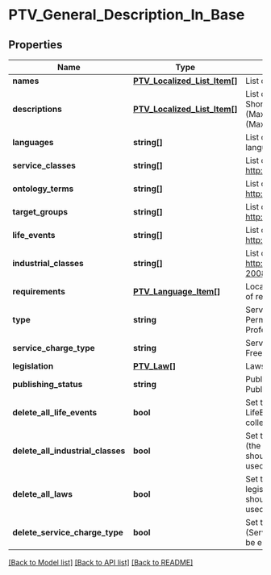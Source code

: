 # PTV_General_Description_In_Base

## Properties
Name | Type | Description | Notes
------------ | ------------- | ------------- | -------------
**names** | [**PTV_Localized_List_Item[]**](PTV_Localized_List_Item.md) | List of localized names. (Max.Length: 100). | [optional] 
**descriptions** | [**PTV_Localized_List_Item[]**](PTV_Localized_List_Item.md) | List of localized descriptions. (Max.Length: 150 ShortDescription). (Max.Length: 2500 Description). (Max.Length: 2500 ServiceUserInstruction). (Max.Length: 2500 BackgroundDescription). | [optional] 
**languages** | **string[]** | List of statutory service general description languages. | [optional] 
**service_classes** | **string[]** | List of service class urls. Sample url: http://urn.fi/URN:NBN:fi:au:ptvl:v1065 | [optional] 
**ontology_terms** | **string[]** | List of ontology term urls. Sample url: http://www.yso.fi/onto/koko/p2435 | [optional] 
**target_groups** | **string[]** | List of target group urls. Sample url: http://urn.fi/URN:NBN:fi:au:ptvl:v2004 | [optional] 
**life_events** | **string[]** | List of life event urls. Sample url: http://urn.fi/URN:NBN:fi:au:ptvl:v3017 | [optional] 
**industrial_classes** | **string[]** | List of industrial class codes (see http://tilastokeskus.fi/meta/luokitukset/toimiala/001-2008/tekstitiedosto_en.txt). | [optional] 
**requirements** | [**PTV_Language_Item[]**](PTV_Language_Item.md) | Localized service usage requirements (description of requirement). (Max.Length: 2500). | [optional] 
**type** | **string** | Service type. Possible values are: Service, PermissionAndObligation or ProfessionalQualifications. | [optional] 
**service_charge_type** | **string** | Service charge type. Possible values are: Charged, Free or Other | [optional] 
**legislation** | [**PTV_Law[]**](PTV_Law.md) | Laws that a general description is based on. | [optional] 
**publishing_status** | **string** | Publishing status. Possible values are: Draft, Published, Deleted or Modified. | 
**delete_all_life_events** | **bool** | Set to true to delete all existing life events (the LifeEvents collection for this object should be empty collection when this option is used). | [optional] 
**delete_all_industrial_classes** | **bool** | Set to true to delete all existing industrial classes (the IndustrialClasses collection for this object should be empty collection when this option is used). | [optional] 
**delete_all_laws** | **bool** | Set to true to delete all existing laws within legislation (the legislation collection for this object should be empty collection when this option is used). | [optional] 
**delete_service_charge_type** | **bool** | Set to true to delete service charge type (ServiceChargeType property for this object should be empty when this option is used). | [optional] 

[[Back to Model list]](../README.md#documentation-for-models) [[Back to API list]](../README.md#documentation-for-api-endpoints) [[Back to README]](../README.md)


